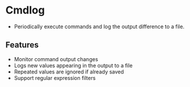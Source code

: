 # Cmdlog

- Periodically execute commands and log the output difference to a file.

## Features

- Monitor command output changes
- Logs new values appearing in the output to a file
- Repeated values are ignored if already saved
- Support regular expression filters

